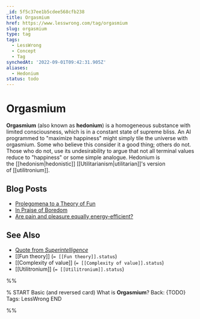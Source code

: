 ```yaml
---
_id: 5f5c37ee1b5cdee568cfb238
title: Orgasmium
href: https://www.lesswrong.com/tag/orgasmium
slug: orgasmium
type: tag
tags:
  - LessWrong
  - Concept
  - Tag
synchedAt: '2022-09-01T09:42:31.905Z'
aliases:
  - Hedonium
status: todo
---
```


# Orgasmium

**Orgasmium** (also known as **hedonium**) is a homogeneous substance with limited consciousness, which is in a constant state of supreme bliss. An AI programmed to "maximize happiness" might simply tile the universe with orgasmium. Some who believe this consider it a good thing; others do not. Those who do not, use its undesirability to argue that not all terminal values reduce to "happiness" or some simple analogue. Hedonium is the [[hedonism|hedonistic]] [[Utilitarianism|utilitarian]]'s version of [[utilitronium]].

## Blog Posts

- [Prolegomena to a Theory of Fun](https://www.lesswrong.com/lw/wv/prolegomena_to_a_theory_of_fun/)
- [In Praise of Boredom](https://www.lesswrong.com/lw/xr/in_praise_of_boredom/)
- [Are pain and pleasure equally energy-efficient?](https://reflectivedisequilibrium.blogspot.com/2012/03/are-pain-and-pleasure-equally-energy.html)

## See Also

- [Quote from _Superintelligence_](https://www.goodreads.com/quotes/1413237-consider-an-ai-that-has-hedonism-as-its-final-goal)
- [[Fun theory]] (`= [[Fun theory]].status`)
- [[Complexity of value]] (`= [[Complexity of value]].status`)
- [[Utilitronium]] (`= [[Utilitronium]].status`)


%%

% START
Basic (and reversed card)
What is **Orgasmium**?
Back: {TODO}
Tags: LessWrong
END

%%
	
